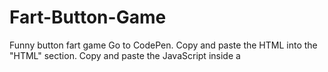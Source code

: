 # Fart-Button-Game
Funny button fart game
Go to CodePen.
Copy and paste the HTML into the "HTML" section.
Copy and paste the JavaScript inside a <script> tag at the bottom of the HTML section.
Upload the fart sounds to an online storage service and replace fart.mp3 and big_fart.mp3 with direct links.
Click Save & Share to get a link.
